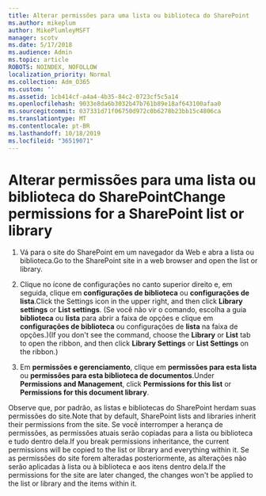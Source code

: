 ```yaml
---
title: Alterar permissões para uma lista ou biblioteca do SharePoint
ms.author: mikeplum
author: MikePlumleyMSFT
manager: scotv
ms.date: 5/17/2018
ms.audience: Admin
ms.topic: article
ROBOTS: NOINDEX, NOFOLLOW
localization_priority: Normal
ms.collection: Adm_O365
ms.custom: ''
ms.assetid: 1cb414cf-a4a4-4b35-84c2-0723cf5c5a14
ms.openlocfilehash: 9033e8da6b3032b47b761b89e18af643100afaa0
ms.sourcegitcommit: 037331d71f06750d972c0b6278b23bb15c4806ca
ms.translationtype: MT
ms.contentlocale: pt-BR
ms.lasthandoff: 10/18/2019
ms.locfileid: "36519071"
---
```

# <a name="change-permissions-for-a-sharepoint-list-or-library"></a><span data-ttu-id="af2a4-102">Alterar permissões para uma lista ou biblioteca do SharePoint</span><span class="sxs-lookup"><span data-stu-id="af2a4-102">Change permissions for a SharePoint list or library</span></span>

1. <span data-ttu-id="af2a4-103">Vá para o site do SharePoint em um navegador da Web e abra a lista ou biblioteca.</span><span class="sxs-lookup"><span data-stu-id="af2a4-103">Go to the SharePoint site in a web browser and open the list or library.</span></span>
    
2. <span data-ttu-id="af2a4-104">Clique no ícone de configurações no canto superior direito e, em seguida, clique em **configurações de biblioteca** ou **configurações de lista**.</span><span class="sxs-lookup"><span data-stu-id="af2a4-104">Click the Settings icon in the upper right, and then click **Library settings** or **List settings**.</span></span> <span data-ttu-id="af2a4-105">(Se você não vir o comando, escolha a guia **biblioteca** ou **lista** para abrir a faixa de opções e clique em **configurações de biblioteca** ou configurações de **lista** na faixa de opções.)</span><span class="sxs-lookup"><span data-stu-id="af2a4-105">(If you don't see the command, choose the **Library** or **List** tab to open the ribbon, and then click **Library Settings** or **List Settings** on the ribbon.)</span></span> 
    
3. <span data-ttu-id="af2a4-106">Em **permissões e gerenciamento**, clique em **permissões para esta lista** ou **permissões para esta biblioteca de documentos**.</span><span class="sxs-lookup"><span data-stu-id="af2a4-106">Under **Permissions and Management**, click **Permissions for this list** or **Permissions for this document library**.</span></span>
    
<span data-ttu-id="af2a4-107">Observe que, por padrão, as listas e bibliotecas do SharePoint herdam suas permissões do site.</span><span class="sxs-lookup"><span data-stu-id="af2a4-107">Note that by default, SharePoint lists and libraries inherit their permissions from the site.</span></span> <span data-ttu-id="af2a4-108">Se você interromper a herança de permissões, as permissões atuais serão copiadas para a lista ou biblioteca e tudo dentro dela.</span><span class="sxs-lookup"><span data-stu-id="af2a4-108">If you break permissions inheritance, the current permissions will be copied to the list or library and everything within it.</span></span> <span data-ttu-id="af2a4-109">Se as permissões do site forem alteradas posteriormente, as alterações não serão aplicadas à lista ou à biblioteca e aos itens dentro dela.</span><span class="sxs-lookup"><span data-stu-id="af2a4-109">If the permissions for the site are later changed, the changes won't be applied to the list or library and the items within it.</span></span>
  

